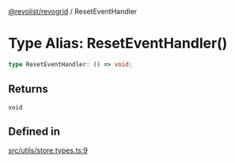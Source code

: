 [@revolist/revogrid](README.md) / ResetEventHandler

# Type Alias: ResetEventHandler()

```ts
type ResetEventHandler: () => void;
```

## Returns

`void`

## Defined in

[src/utils/store.types.ts:9](https://github.com/revolist/revogrid/blob/825821baadfa2debcf4d39f08d4e13cf00eca4b8/src/utils/store.types.ts#L9)
